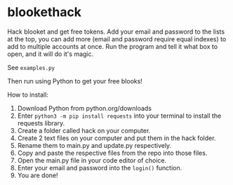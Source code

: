 # blookethack
Hack blooket and get free tokens.
Add your email and password to the lists at the top, you can add more (email and password require equal indexes)  to add to multiple accounts at once. Run the program and tell it what box to open, and it will do it's magic.

See `examples.py`

Then run using Python to get your free blooks!


How to install:

1. Download Python from python.org/downloads
2. Enter `python3 -m pip install requests` into your terminal to install the requests library.
3. Create a folder called hack on your computer.
4. Create 2 text files on your computer and put them in the hack folder.
5. Rename them to main.py and update.py respectively.
6. Copy and paste the respective files from the repo into those files.
7. Open the main.py file in your code editor of choice.
8. Enter your email and password into the `login()` function.
9. You are done!
